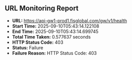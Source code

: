 ## URL Monitoring Report

- **URL:** https://api-gw1-prod1.fisglobal.com/gw/v1/health
- **Start Time:** 2025-09-10T05:43:14.122108
- **End Time:** 2025-09-10T05:43:14.699745
- **Total Time Taken:** 0.577637 seconds
- **HTTP Status Code:** 403
- **Status:** Failure
- **Failure Reason:** HTTP Status Code: 403
